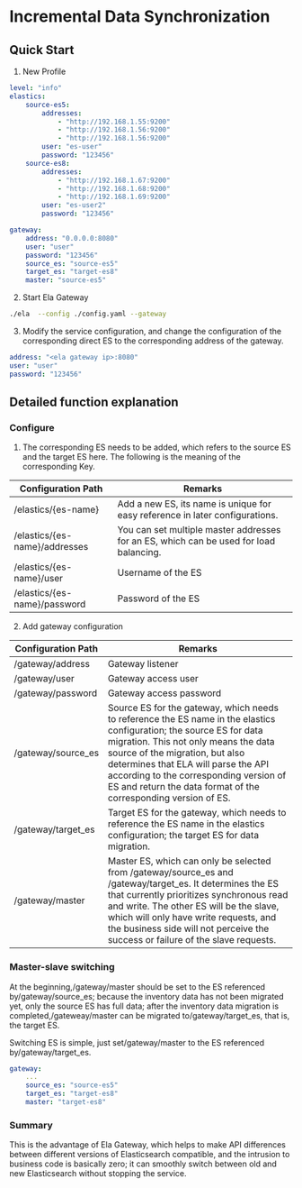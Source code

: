 # Incremental Data Synchronization

## Quick Start
1. New Profile
```yaml
level: "info"
elastics:
    source-es5:
        addresses:
            - "http://192.168.1.55:9200"
            - "http://192.168.1.56:9200"
            - "http://192.168.1.56:9200"
        user: "es-user"
        password: "123456"
    source-es8:
        addresses:
            - "http://192.168.1.67:9200"
            - "http://192.168.1.68:9200"
            - "http://192.168.1.69:9200"
        user: "es-user2"
        password: "123456"

gateway:
    address: "0.0.0.0:8080"
    user: "user"
    password: "123456"
    source_es: "source-es5"
    target_es: "target-es8"
    master: "source-es5"
```

2. Start Ela Gateway
```bash
./ela  --config ./config.yaml --gateway
```
3. Modify the service configuration, and change the configuration of the corresponding direct ES to the corresponding address of the gateway.

```yaml
address: "<ela gateway ip>:8080"
user: "user"
password: "123456"
```

## Detailed function explanation

### Configure

1. The corresponding ES needs to be added, which refers to the source ES and the target ES here. The following is the meaning of the corresponding Key.

| Configuration Path              | Remarks                              |
| ----------------------------- | --------------------------------- |
| /elastics/{es-name}           | Add a new ES, its name is unique for easy reference in later configurations. |
| /elastics/{es-name}/addresses | You can set multiple master addresses for an ES, which can be used for load balancing. |
| /elastics/{es-name}/user      | Username of the ES                   |
| /elastics/{es-name}/password  | Password of the ES                   |

2. Add gateway configuration

| Configuration Path        | Remarks                                                                                                                               |
| ------------------------- | ------------------------------------------------------------------------------------------------------------------------------------- |
| /gateway/address          | Gateway listener                                                                                                                      |
| /gateway/user             | Gateway access user                                                                                                                   |
| /gateway/password         | Gateway access password                                                                                                               |
| /gateway/source_es        | Source ES for the gateway, which needs to reference the ES name in the elastics configuration; the source ES for data migration. This not only means the data source of the migration, but also determines that ELA will parse the API according to the corresponding version of ES and return the data format of the corresponding version of ES. |
| /gateway/target_es        | Target ES for the gateway, which needs to reference the ES name in the elastics configuration; the target ES for data migration.       |
| /gateway/master           | Master ES, which can only be selected from /gateway/source_es and /gateway/target_es. It determines the ES that currently prioritizes synchronous read and write. The other ES will be the slave, which will only have write requests, and the business side will not perceive the success or failure of the slave requests. |

### Master-slave switching
At the beginning,/gateway/master should be set to the ES referenced by/gateway/source_es; because the inventory data has not been migrated yet, only the source ES has full data; after the inventory data migration is completed,/gateweay/master can be migrated to/gateway/target_es, that is, the target ES.

Switching ES is simple, just set/gateway/master to the ES referenced by/gateway/target_es.

```yaml
gateway:
    ...
    source_es: "source-es5"
    target_es: "target-es8"
    master: "target-es8"
```

### Summary

This is the advantage of Ela Gateway, which helps to make API differences between different versions of Elasticsearch compatible, and the intrusion to business code is basically zero; it can smoothly switch between old and new Elasticsearch without stopping the service.

